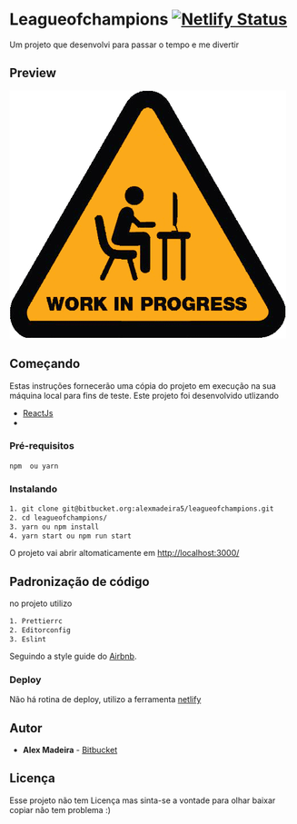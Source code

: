 # Leagueofchampions [![Netlify Status](https://api.netlify.com/api/v1/badges/5872c43b-0aef-4e03-8131-679b9c89aaa9/deploy-status)](https://app.netlify.com/sites/mystifying-easley-76eb63/deploys)

Um projeto que desenvolvi para passar o tempo e me divertir

## Preview

[![League of Champions - Ale Madeira](preview.png)]()

## Começando

Estas instruções fornecerão uma cópia do projeto em execução na sua máquina local para fins de teste.
Este projeto foi desenvolvido utlizando

- [ReactJs](https://github.com/facebook/react/ 'React js')
-

### Pré-requisitos

```
npm  ou yarn
```

### Instalando

```
1. git clone git@bitbucket.org:alexmadeira5/leagueofchampions.git
2. cd leagueofchampions/
3. yarn ou npm install
4. yarn start ou npm run start
```

O projeto vai abrir altomaticamente em [http://localhost:3000/](http://localhost:3000/ 'http://localhost:3000/')

## Padronização de código

no projeto utilizo

```
1. Prettierrc
2. Editorconfig
3. Eslint
```

Seguindo a style guide do [Airbnb](https://github.com/airbnb/javascript 'Airbnb').

### Deploy

Não há rotina de deploy, utilizo a ferramenta [netlify]("https://www.netlify.com/")

## Autor

- **Alex Madeira** - [Bitbucket](https://bitbucket.org/alexmadeira5/)

## Licença

Esse projeto não tem Licença mas sinta-se a vontade para olhar baixar copiar não tem problema :)
